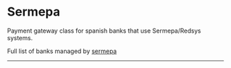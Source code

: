 # Sermepa

Payment gateway class for spanish banks that use Sermepa/Redsys systems.

Full list of banks managed by [sermepa](http://www.servired.es/espanol/miembros.htm)

----------
